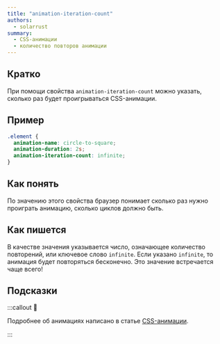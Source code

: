 ```yaml
---
title: "animation-iteration-count"
authors:
  - solarrust
summary:
  - CSS-анимации
  - количество повторов анимации
---
```


## Кратко

При помощи свойства `animation-iteration-count` можно указать, сколько раз будет проигрываться CSS-анимации.

## Пример

```css
.element {
  animation-name: circle-to-square;
  animation-duration: 2s;
  animation-iteration-count: infinite;
}
```

## Как понять

По значению этого свойства браузер понимает сколько раз нужно проиграть анимацию, сколько циклов должно быть.

## Как пишется

В качестве значения указывается число, означающее количество повторений, или ключевое слово `infinite`. Если указано `infinite`, то анимация будет повторяться бесконечно. Это значение встречается чаще всего!

## Подсказки

:::callout 🦄

Подробнее об анимациях написано в статье [CSS-анимации](/css/articles/animation).

:::
